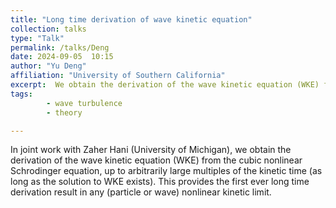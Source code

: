 ```yaml
---
title: "Long time derivation of wave kinetic equation"
collection: talks
type: "Talk"
permalink: /talks/Deng
date: 2024-09-05  10:15
author: "Yu Deng" 
affiliation: "University of Southern California"
excerpt:  We obtain the derivation of the wave kinetic equation (WKE) from the cubic nonlinear Schrodinger equation. 
tags: 
        - wave turbulence
        - theory

---
```


In joint work with Zaher Hani (University of Michigan), we obtain the derivation of the wave kinetic equation (WKE) from the cubic nonlinear Schrodinger equation, up to arbitrarily large multiples of the kinetic time (as long as the solution to WKE exists). This provides the first ever long time derivation result in any (particle or wave) nonlinear kinetic limit.